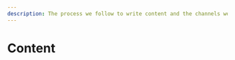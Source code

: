 ```yaml
---
description: The process we follow to write content and the channels we publish it to.
---
```


# Content

